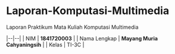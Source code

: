 # Laporan-Komputasi-Multimedia
Laporan Praktikum Mata Kuliah Komputasi Multimedia 

|--|--|
| NIM | **1841720003** |
| Nama Lengkap | **Mayang Muria Cahyaningsih** |
| Kelas | TI-3C |
